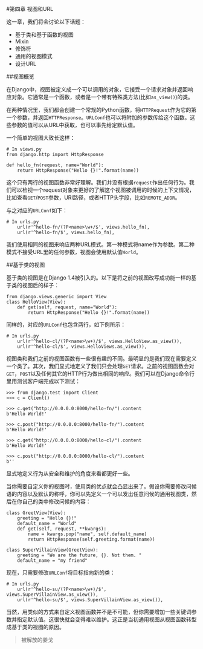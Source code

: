 #第四章 视图和URL   
    
这一章，我们将会讨论以下话题：

 - 基于类和基于函数的视图
 - Mixin
 - 修饰符
 - 通用的视图模式
 - 设计URL

##视图概览

在Django中，视图被定义成一个可以调用的对象，它接受一个请求对象并返回响应对象。它通常是一个函数，或者是一个带有特殊类方法(比如`as_view()`)的类。

在两种情况里，我们都会创建一个常规的Python函数，将`HTTPRequest`作为它的第一个参数，并返回`HTTPResponse`。`URLConf`也可以将附加的参数传给这个函数。这些参数的值可以从URL中获取，也可以事先给定默认值。

一个简单的视图大致长这样：

	# In views.py
	from django.http import HttpResponse

	def hello_fn(request, name="World"):
		return HttpResponse("Hello {}!".format(name))

这个只有两行的视图函数非常好理解。我们并没有根据`request`作出任何行为。我们可以检视一个request对象来更好的了解这个视图被调用的时候的上下文情况，比如查看`GET`/`POST`参数，URI路径，或者HTTP头字段，比如`REMOTE_ADDR`。

与之对应的`URLConf`如下：

	# In urls.py
		url(r'^hello-fn/(?P<name>\w+/$', views.hello_fn),
		url(r'^hello-fn/$', views.hello_fn),

我们使用相同的视图来响应两种URL模式。第一种模式将name作为参数。第二种模式不接受URL里的任何参数，视图会使用默认值`World`。

##基于类的视图

基于类的视图是在Django 1.4被引入的。以下是将之前的视图改写成功能一样的基于类的视图后的样子：

	from django.views.generic import View
	class HelloView(View):
		def get(self, request, name="World"):
			return HttpResponse("Hello {}!".format(name))

同样的，对应的`URLConf`也包含两行，如下例所示：

	# In urls.py
		url(r'^hello-cl/(?P<name>\w+)/$', views.HelloView.as_view()),
		url(r'^hello-cl/$', views.HelloViews.as_view()),

视图类和我们之前的视图函数有一些很有趣的不同。最明显的是我们现在需要定义一个类了。其次，我们显式地定义了我们只会处理`GET`请求。之前的视图函数会对`GET`，`POST`以及任何其它的HTTP行为做出相同的响应。我们可以在Django命令行里用测试客户端完成以下测试：

	>>> from django.test import Client
	>>> c = Client()

	>>> c.get("http://0.0.0.0:8000/hello-fn/").content
	b'Hello World!'

	>>> c.post("http://0.0.0.0:8000/hello-fn/").content
	b'Hello World!'

	>>> c.get("http://0.0.0.0:8000/hello-cl/").content
	b'Hello World!'

	>>> c.post("http://0.0.0.0:8000/hello-cl/").content
	b''

显式地定义行为从安全和维护的角度来看都更好一些。

当你需要自定义你的视图时，使用类的优点就会凸显出来了。假设你需要修改问候语的内容以及默认的称呼，你可以先定义一个可以发出任意问候的通用视图类，然后在你自己的类中修改问候的内容：

	class GreetView(View):
		greeting = "Hello {}!"
		default_name = "World"
		def get(self, request, **kwargs):
			name = kwargs.pop("name", self.default_name)
			return HttpResponse(self.greeting.format(name))

	class SuperVillainView(GreetView):
		greeting = "We are the future, {}. Not them. "
		default_name = "my friend"

现在，只需要修改`URLConf`将目标指向新的类：

	# In urls.py
		url(r'^hello-su/(?P<name>\w+)/$', views.SuperVillainView.as_view()),
		url(r'^hello-su/$', views.SuperVillainView.as_view()),

当然，用类似的方式来自定义视图函数并不是不可能，但你需要增加一些关键词参数并指定默认值。这很快就会变得难以维护。这正是当初通用视图从视图函数转型成基于类的视图的原因。

>被解放的姜戈
>